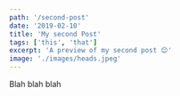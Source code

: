 ```yaml
---
path: '/second-post'
date: '2019-02-10'
title: 'My second Post'
tags: ['this', 'that']
excerpt: 'A preview of my second post 😊'
image: './images/heads.jpeg'
---
```


Blah blah blah
